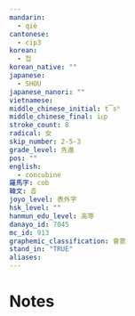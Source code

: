 ```yaml
---
mandarin:
  - qiè
cantonese:
  - cip3
korean:
  - 첩
korean_native: ""
japanese:
  - SHOU
japanese_nanori: ""
vietnamese:
middle_chinese_initial: t͡sʰ
middle_chinese_final: iᴇp
stroke_count: 8
radical: 女
skip_number: 2-5-3
grade_level: 先進
pos: ""
english:
  - concubine
羅馬字: cob
韓文: 촙
joyo_level: 表外字
hsk_level: ""
hanmun_edu_level: 高等
danayo_id: 7045
mc_id: 913
graphemic_classification: 會意
stand_in: "TRUE"
aliases:
---
```


# Notes
